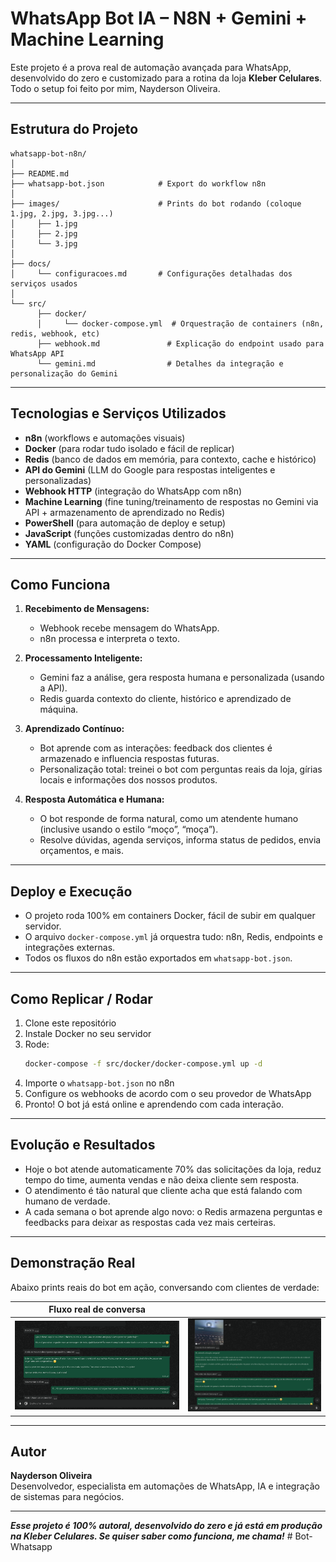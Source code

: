 
# WhatsApp Bot IA – N8N + Gemini + Machine Learning

Este projeto é a prova real de automação avançada para WhatsApp, desenvolvido do zero e customizado para a rotina da loja **Kleber Celulares**. Todo o setup foi feito por mim, Nayderson Oliveira.

---

## **Estrutura do Projeto**

```
whatsapp-bot-n8n/
│
├── README.md
├── whatsapp-bot.json            # Export do workflow n8n
│
├── images/                      # Prints do bot rodando (coloque 1.jpg, 2.jpg, 3.jpg...)
│     ├── 1.jpg
│     ├── 2.jpg
│     └── 3.jpg
│
├── docs/
│     └── configuracoes.md       # Configurações detalhadas dos serviços usados
│
└── src/
      ├── docker/
      │     └── docker-compose.yml  # Orquestração de containers (n8n, redis, webhook, etc)
      ├── webhook.md               # Explicação do endpoint usado para WhatsApp API
      └── gemini.md                # Detalhes da integração e personalização do Gemini
```

---

## **Tecnologias e Serviços Utilizados**

- **n8n** (workflows e automações visuais)
- **Docker** (para rodar tudo isolado e fácil de replicar)
- **Redis** (banco de dados em memória, para contexto, cache e histórico)
- **API do Gemini** (LLM do Google para respostas inteligentes e personalizadas)
- **Webhook HTTP** (integração do WhatsApp com n8n)
- **Machine Learning** (fine tuning/treinamento de respostas no Gemini via API + armazenamento de aprendizado no Redis)
- **PowerShell** (para automação de deploy e setup)
- **JavaScript** (funções customizadas dentro do n8n)
- **YAML** (configuração do Docker Compose)

---

## **Como Funciona**

1. **Recebimento de Mensagens:**
   - Webhook recebe mensagem do WhatsApp.
   - n8n processa e interpreta o texto.

2. **Processamento Inteligente:**
   - Gemini faz a análise, gera resposta humana e personalizada (usando a API).
   - Redis guarda contexto do cliente, histórico e aprendizado de máquina.

3. **Aprendizado Contínuo:**
   - Bot aprende com as interações: feedback dos clientes é armazenado e influencia respostas futuras.
   - Personalização total: treinei o bot com perguntas reais da loja, gírias locais e informações dos nossos produtos.

4. **Resposta Automática e Humana:**
   - O bot responde de forma natural, como um atendente humano (inclusive usando o estilo “moço”, “moça”).
   - Resolve dúvidas, agenda serviços, informa status de pedidos, envia orçamentos, e mais.

---

## **Deploy e Execução**

- O projeto roda 100% em containers Docker, fácil de subir em qualquer servidor.
- O arquivo `docker-compose.yml` já orquestra tudo: n8n, Redis, endpoints e integrações externas.
- Todos os fluxos do n8n estão exportados em `whatsapp-bot.json`.

---

## **Como Replicar / Rodar**

1. Clone este repositório  
2. Instale Docker no seu servidor  
3. Rode:
    ```bash
    docker-compose -f src/docker/docker-compose.yml up -d
    ```
4. Importe o `whatsapp-bot.json` no n8n  
5. Configure os webhooks de acordo com o seu provedor de WhatsApp  
6. Pronto! O bot já está online e aprendendo com cada interação.

---

## **Evolução e Resultados**

- Hoje o bot atende automaticamente 70% das solicitações da loja, reduz tempo do time, aumenta vendas e não deixa cliente sem resposta.
- O atendimento é tão natural que cliente acha que está falando com humano de verdade.
- A cada semana o bot aprende algo novo: o Redis armazena perguntas e feedbacks para deixar as respostas cada vez mais certeiras.

---

## **Demonstração Real**

Abaixo prints reais do bot em ação, conversando com clientes de verdade:

| Fluxo real de conversa |                                                                                 |
|------------------------|---------------------------------------------------------------------------------|
| ![1.jpg](images/1.png) | ![2.jpg](images/2.png) | ![3.jpg](images/3.png) |

---

## **Autor**

**Nayderson Oliveira**  
Desenvolvedor, especialista em automações de WhatsApp, IA e integração de sistemas para negócios.

---

**_Esse projeto é 100% autoral, desenvolvido do zero e já está em produção na Kleber Celulares. Se quiser saber como funciona, me chama!_**
#   B o t - W h a t s a p p 
 
 